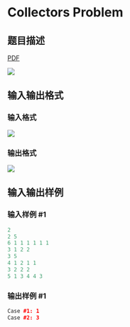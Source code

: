 # Collectors Problem

## 题目描述

[problemUrl]: https://uva.onlinejudge.org/index.php?option=com_onlinejudge&Itemid=8&category=19&page=show_problem&problem=1720

[PDF](https://uva.onlinejudge.org/external/107/p10779.pdf)

![](https://cdn.luogu.com.cn/upload/vjudge_pic/UVA10779/f51173a63d35eb5bc20a8f42e8fb9fc342db6c08.png)

## 输入输出格式

### 输入格式

![](https://cdn.luogu.com.cn/upload/vjudge_pic/UVA10779/4a3dca28e857ee7e0abc43362ff36d215c90dd01.png)

### 输出格式

![](https://cdn.luogu.com.cn/upload/vjudge_pic/UVA10779/a784137204ab7e85684f762ec453098c7515d520.png)

## 输入输出样例

### 输入样例 #1

```cpp
2
2 5
6 1 1 1 1 1 1
3 1 2 2
3 5
4 1 2 1 1
3 2 2 2
5 1 3 4 4 3
```


### 输出样例 #1

```cpp
Case #1: 1
Case #2: 3
```


